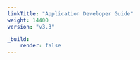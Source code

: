 ```yaml
---
linkTitle: "Application Developer Guide"
weight: 14400
version: "v3.3"

_build:
    render: false
---
```

